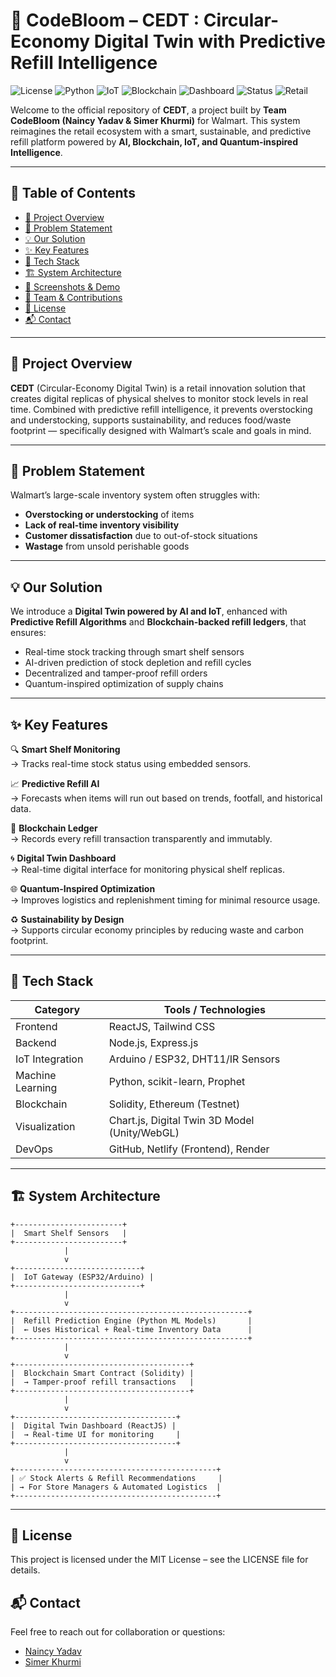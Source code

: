 # 🌿 CodeBloom – CEDT : Circular-Economy Digital Twin with Predictive Refill Intelligence

![License](https://img.shields.io/github/license/ydnaincy/CodeBloom-CEDT?style=for-the-badge)
![Python](https://img.shields.io/badge/Refill%20Prediction-ML%20Model-blueviolet?style=for-the-badge&logo=python)
![IoT](https://img.shields.io/badge/IoT-ESP32%20Gateway-yellowgreen?style=for-the-badge&logo=raspberrypi)
![Blockchain](https://img.shields.io/badge/Blockchain-Solidity%20Smart%20Contract-9cf?style=for-the-badge&logo=ethereum)
![Dashboard](https://img.shields.io/badge/Digital%20Twin-ReactJS%20Dashboard-informational?style=for-the-badge&logo=react)
![Status](https://img.shields.io/badge/System-Prototype%20Live-brightgreen?style=for-the-badge&logo=github)
![Retail](https://img.shields.io/badge/Industry-RetailTech-purple?style=for-the-badge&logo=shopping-cart)



Welcome to the official repository of **CEDT**, a project built by **Team CodeBloom (Naincy Yadav & Simer Khurmi)** for Walmart. This system reimagines the retail ecosystem with a smart, sustainable, and predictive refill platform powered by **AI, Blockchain, IoT, and Quantum-inspired Intelligence**.

---

## 📌 Table of Contents
- [🚀 Project Overview](#-project-overview)
- [🎯 Problem Statement](#-problem-statement)
- [💡 Our Solution](#-our-solution)
- [✨ Key Features](#-key-features)
- [🧠 Tech Stack](#-tech-stack)
- [🏗️ System Architecture](#-system-architecture)
- [📸 Screenshots & Demo](#-screenshots--demo)
- [🤝 Team & Contributions](#-team--contributions)
- [📄 License](#-license)
- [📬 Contact](#-contact)

---

## 🚀 Project Overview

**CEDT** (Circular-Economy Digital Twin) is a retail innovation solution that creates digital replicas of physical shelves to monitor stock levels in real time. Combined with predictive refill intelligence, it prevents overstocking and understocking, supports sustainability, and reduces food/waste footprint — specifically designed with Walmart’s scale and goals in mind.

---

## 🎯 Problem Statement

Walmart’s large-scale inventory system often struggles with:
- **Overstocking or understocking** of items
- **Lack of real-time inventory visibility**
- **Customer dissatisfaction** due to out-of-stock situations
- **Wastage** from unsold perishable goods

---

## 💡 Our Solution

We introduce a **Digital Twin powered by AI and IoT**, enhanced with **Predictive Refill Algorithms** and **Blockchain-backed refill ledgers**, that ensures:

- Real-time stock tracking through smart shelf sensors
- AI-driven prediction of stock depletion and refill cycles
- Decentralized and tamper-proof refill orders
- Quantum-inspired optimization of supply chains

---

## ✨ Key Features

🔍 **Smart Shelf Monitoring**  
→ Tracks real-time stock status using embedded sensors.

📈 **Predictive Refill AI**  
→ Forecasts when items will run out based on trends, footfall, and historical data.

🔗 **Blockchain Ledger**  
→ Records every refill transaction transparently and immutably.

🌀 **Digital Twin Dashboard**  
→ Real-time digital interface for monitoring physical shelf replicas.

🌐 **Quantum-Inspired Optimization**  
→ Improves logistics and replenishment timing for minimal resource usage.

♻️ **Sustainability by Design**  
→ Supports circular economy principles by reducing waste and carbon footprint.

---

## 🧠 Tech Stack

| Category        | Tools / Technologies                       |
|-----------------|--------------------------------------------|
| Frontend        | ReactJS, Tailwind CSS                      |
| Backend         | Node.js, Express.js                        |
| IoT Integration | Arduino / ESP32, DHT11/IR Sensors          |
| Machine Learning| Python, scikit-learn, Prophet              |
| Blockchain      | Solidity, Ethereum (Testnet)               |
| Visualization   | Chart.js, Digital Twin 3D Model (Unity/WebGL) |
| DevOps          | GitHub, Netlify (Frontend), Render         |

---


## 🏗️ System Architecture

```plaintext
+------------------------+
|  Smart Shelf Sensors   |
+------------------------+
            |
            v
+----------------------------+
|  IoT Gateway (ESP32/Arduino) |
+----------------------------+
            |
            v
+----------------------------------------------------+
|  Refill Prediction Engine (Python ML Models)       |
|  ← Uses Historical + Real-time Inventory Data      |
+----------------------------------------------------+
            |
            v
+---------------------------------------+
|  Blockchain Smart Contract (Solidity) |
|  → Tamper-proof refill transactions   |
+---------------------------------------+
            |
            v
+------------------------------------+
|  Digital Twin Dashboard (ReactJS) |
|  → Real-time UI for monitoring     |
+------------------------------------+
            |
            v
+---------------------------------------------+
| ✅ Stock Alerts & Refill Recommendations     |
| → For Store Managers & Automated Logistics  |
+---------------------------------------------+
```


---


## 📄 License
This project is licensed under the MIT License – see the LICENSE file for details.

## 📬 Contact

Feel free to reach out for collaboration or questions:

- [Naincy Yadav](www.linkedin.com/in/naincy-yadav-3a63a7263)
- [Simer Khurmi](https://www.linkedin.com/in/simerkhurmi)
 








